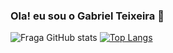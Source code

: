 ### Ola! eu sou o Gabriel Teixeira 👋


</div align="center">
  
  ![Fraga GitHub stats](https://github-readme-stats.vercel.app/api?username=GabrielTeixei&show_icons=true&theme=synthwave)
  [![Top Langs](https://github-readme-stats.vercel.app/api/top-langs/?username=GabrielTeixei&layout=compact)](https://github.com/GabrielTeixei/github-readme-stats)
  
</div>

